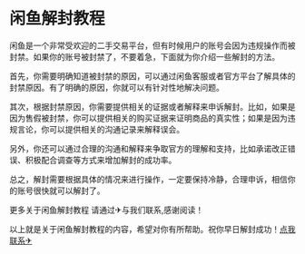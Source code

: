 # 闲鱼解封教程

闲鱼是一个非常受欢迎的二手交易平台，但有时候用户的账号会因为违规操作而被封禁。如果你的账号被封禁了，不要着急，下面就为你介绍一些解封的方法。

首先，你需要明确知道被封禁的原因，可以通过闲鱼客服或者官方平台了解具体的封禁原因。有了明确的原因，你就可以有针对性地解决问题。

其次，根据封禁原因，你需要提供相关的证据或者解释来申诉解封。比如，如果是因为售假被封禁，你可以提供相关的购买证据来证明商品的真实性；如果是因为违规言论，你可以提供相关的沟通记录来解释误会。

另外，你还可以通过合理的沟通和解释来争取官方的理解和支持，比如承诺改正错误、积极配合调查等方式来增加解封的成功率。

总之，解封需要根据具体的情况来进行操作，一定要保持冷静，合理申诉，相信你的账号很快就可以解封了。

更多关于闲鱼解封教程 请通过✈与我们联系,感谢阅读！

以上就是关于闲鱼解封教程的内容，希望对你有所帮助。祝你早日解封成功！[点我联系✈](https://chat.G208.com)